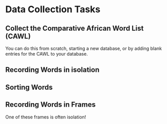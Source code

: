 # Data Collection Tasks

## Collect the Comparative African Word List (CAWL)
You can do this from scratch, starting a new database, or by adding blank entries for the CAWL to your database.

## Recording Words in isolation

## Sorting Words

## Recording Words in Frames

One of these frames is often isolation!
